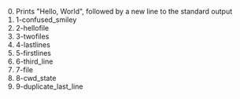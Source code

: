 0. Prints "Hello, World", followed by a new line to the standard output
1. 1-confused_smiley
2. 2-hellofile
3.  3-twofiles
4. 4-lastlines
5. 5-firstlines
6. 6-third_line
7. 7-file
8. 8-cwd_state
9. 9-duplicate_last_line